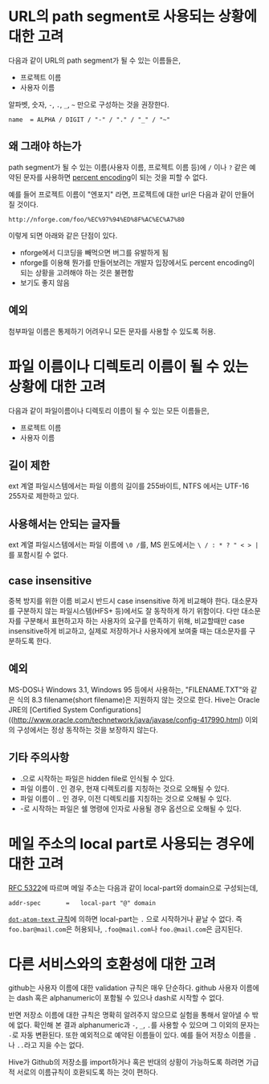 URL의 path segment로 사용되는 상황에 대한 고려
==============================================

다음과 같이 URL의 path segment가 될 수 있는 이름들은,

* 프로젝트 이름
* 사용자 이름

알파벳, 숫자, `-`,  `.`,  `_`,  `~` 만으로 구성하는 것을 권장한다.

    name  = ALPHA / DIGIT / "-" / "." / "_" / "~"

왜 그래야 하는가
----------------

path segment가 될 수 있는 이름(사용자 이름, 프로젝트 이름 등)에 `/` 이나 `?` 같은 예약된 문자를 사용하면 [percent encoding](http://tools.ietf.org/html/rfc3986#section-2.1)이 되는 것을 피할 수 없다.

예를 들어 프로젝트 이름이 "엔포지" 라면, 프로젝트에 대한 url은 다음과 같이 만들어 질 것이다.

    http://nforge.com/foo/%EC%97%94%ED%8F%AC%EC%A7%80

이렇게 되면 아래와 같은 단점이 있다.

* nforge에서 디코딩을 빼먹으면 버그를 유발하게 됨
* nforge를 이용해 뭔가를 만들어보려는 개발자 입장에서도 percent encoding이 되는 상황을 고려해야 하는 것은 불편함
* 보기도 좋지 않음

예외
----

첨부파일 이름은 통제하기 어려우니 모든 문자를 사용할 수 있도록 허용.

파일 이름이나 디렉토리 이름이 될 수 있는 상황에 대한 고려
=========================================================

다음과 같이 파일이름이나 디렉토리 이름이 될 수 있는 모든 이름들은,

* 프로젝트 이름
* 사용자 이름

길이 제한
---------

ext 계열 파일시스템에서는 파일 이름의 길이를 255바이트, NTFS 에서는 UTF-16 255자로 제한하고 있다.

사용해서는 안되는 글자들
------------------------

ext 계열 파일시스템에서는 파일 이름에 `\0 /`를, MS 윈도에서는 `\ / : * ? " < > |`를 포함시킬 수 없다.

case insensitive
-----------------

중복 방지를 위한 이름 비교시 반드시 case insensitive 하게 비교해야 한다. 대소문자를 구분하지 않는 파일시스템(HFS+ 등)에서도 잘 동작하게 하기 위함이다. 다만 대소문자를 구분해서 표현하고자 하는 사용자의 요구를 만족하기 위해, 비교할때만 case insensitive하게 비교하고, 실제로 저장하거나 사용자에게 보여줄 때는 대소문자를 구분하도록 한다.

예외
----

MS-DOS나 Windows 3.1, Windows 95 등에서 사용하는, "FILENAME.TXT"와 같은 식의 8.3 filename(short filename)은 지원하지 않는 것으로 한다. Hive는 Oracle JRE의 [Certified System Configurations]((http://www.oracle.com/technetwork/java/javase/config-417990.html) 이외의 구성에서는 정상 동작하는 것을 보장하지 않는다.

기타 주의사항
-------------

* .으로 시작하는 파일은 hidden file로 인식될 수 있다.
* 파일 이름이 . 인 경우, 현재 디렉토리를 지칭하는 것으로 오해될 수 있다.
* 파일 이름이 .. 인 경우, 이전 디렉토리를 지칭하는 것으로 오해될 수 있다.
* -로 시작하는 파일은 쉘 명령에 인자로 사용될 경우 옵션으로 오해될 수 있다.

메일 주소의 local part로 사용되는 경우에 대한 고려
==================================================

[RFC 5322](http://tools.ietf.org/html/rfc5322)에 따르며 메일 주소는 다음과 같이 local-part와 domain으로 구성되는데,

    addr-spec       =   local-part "@" domain

[`dot-atom-text` 규칙](http://tools.ietf.org/html/rfc5322#section-3.2.3)에 의하면 local-part는 `.` 으로 시작하거나 끝날 수 없다. 즉 `foo.bar@mail.com`은 허용되나, `.foo@mail.com`나 `foo.@mail.com`은 금지된다.

다른 서비스와의 호환성에 대한 고려
==================================

github는 사용자 이름에 대한 validation 규칙은 매우 단순하다. github 사용자 이름에는 dash 혹은 alphanumeric이 포함될 수 있으나 dash로 시작할 수 없다.

반면 저장소 이름에 대한 규칙은 명확히 알려주지 않으므로 실험을 통해서 알아낼 수 밖에 없다. 확인해 본 결과 alphanumeric과 `-`, `_`, `.`를 사용할 수 있으며 그 이외의 문자는 `-`로 자동 변환된다. 또한 예외적으로 예약된 이름들이 있다. 예를 들어 저장소 이름을 `.`나 `..`라고 지을 수는 없다.

Hive가 Github의 저장소를 import하거나 혹은 반대의 상황이 가능하도록 하려면 가급적 서로의 이름규칙이 호환되도록 하는 것이 편하다.
